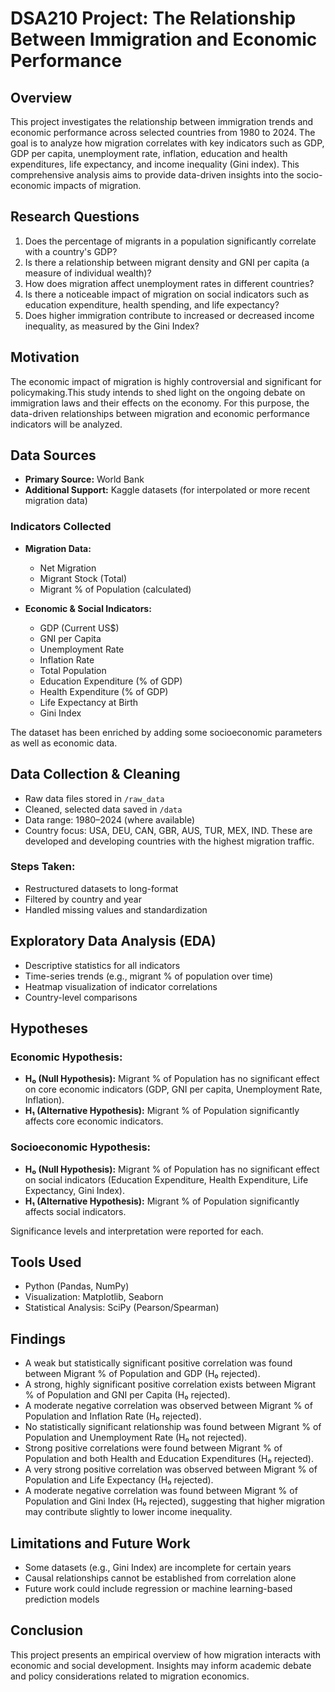 # DSA210 Project: The Relationship Between Immigration and Economic Performance

##  Overview
This project investigates the relationship between immigration trends and economic performance across selected countries from 1980 to 2024. The goal is to analyze how migration correlates with key indicators such as GDP, GDP per capita, unemployment rate, inflation, education and health expenditures, life expectancy, and income inequality (Gini index). This comprehensive analysis aims to provide data-driven insights into the socio-economic impacts of migration.

##  Research Questions
1. Does the percentage of migrants in a population significantly correlate with a country's GDP?
2. Is there a relationship between migrant density and GNI per capita (a measure of individual wealth)?
3. How does migration affect unemployment rates in different countries?
4. Is there a noticeable impact of migration on social indicators such as education expenditure, health spending, and life expectancy?
5. Does higher immigration contribute to increased or decreased income inequality, as measured by the Gini Index?

##  Motivation
The economic impact of migration is highly controversial and significant for policymaking.This study intends to shed light on the ongoing debate on immigration laws and their effects on the economy. For this purpose, the data-driven relationships between migration and economic performance indicators will be analyzed.

##  Data Sources
- **Primary Source:** World Bank
- **Additional Support:** Kaggle datasets (for interpolated or more recent migration data)

###  Indicators Collected
- **Migration Data:**
  - Net Migration
  - Migrant Stock (Total)
  - Migrant % of Population (calculated)

- **Economic & Social Indicators:**
  - GDP (Current US$)
  - GNI per Capita
  - Unemployment Rate
  - Inflation Rate
  - Total Population
  - Education Expenditure (% of GDP)
  - Health Expenditure (% of GDP)
  - Life Expectancy at Birth
  - Gini Index

The dataset has been enriched by adding some socioeconomic parameters as well as economic data.
##  Data Collection & Cleaning
- Raw data files stored in `/raw_data`
- Cleaned, selected data saved in `/data`
- Data range: 1980–2024 (where available)
- Country focus: USA, DEU, CAN, GBR, AUS, TUR, MEX, IND. These are developed and developing countries with the highest migration traffic.

### Steps Taken:
- Restructured datasets to long-format
- Filtered by country and year
- Handled missing values and standardization

##  Exploratory Data Analysis (EDA)
- Descriptive statistics for all indicators
- Time-series trends (e.g., migrant % of population over time)
- Heatmap visualization of indicator correlations
- Country-level comparisons

##  Hypotheses
###  Economic Hypothesis:
- **H₀ (Null Hypothesis):** Migrant % of Population has no significant effect on core economic indicators (GDP, GNI per capita, Unemployment Rate, Inflation).
- **H₁ (Alternative Hypothesis):** Migrant % of Population significantly affects core economic indicators.
###  Socioeconomic Hypothesis:
- **H₀ (Null Hypothesis):** Migrant % of Population has no significant effect on social indicators (Education Expenditure, Health Expenditure, Life Expectancy, Gini Index).
- **H₁ (Alternative Hypothesis):** Migrant % of Population significantly affects social indicators.

Significance levels and interpretation were reported for each.

##  Tools Used
- Python (Pandas, NumPy)
- Visualization: Matplotlib, Seaborn
- Statistical Analysis: SciPy (Pearson/Spearman)

## Findings
- A weak but statistically significant positive correlation was found between Migrant % of Population and GDP (H₀ rejected).
- A strong, highly significant positive correlation exists between Migrant % of Population and GNI per Capita (H₀ rejected).
- A moderate negative correlation was observed between Migrant % of Population and Inflation Rate (H₀ rejected).
- No statistically significant relationship was found between Migrant % of Population and Unemployment Rate (H₀ not rejected).
- Strong positive correlations were found between Migrant % of Population and both Health and Education Expenditures (H₀ rejected).
- A very strong positive correlation was observed between Migrant % of Population and Life Expectancy (H₀ rejected).
- A moderate negative correlation was found between Migrant % of Population and Gini Index (H₀ rejected), suggesting that higher migration may contribute slightly to lower income inequality.

##  Limitations and Future Work
- Some datasets (e.g., Gini Index) are incomplete for certain years
- Causal relationships cannot be established from correlation alone
- Future work could include regression or machine learning-based prediction models

##  Conclusion
This project presents an empirical overview of how migration interacts with economic and social development. Insights may inform academic debate and policy considerations related to migration economics.
